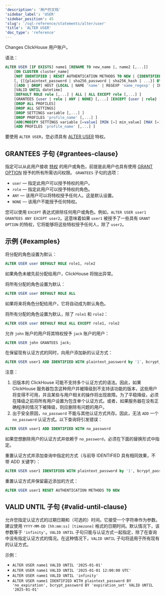 ```yaml
---
'description': '用户的文档'
'sidebar_label': 'USER'
'sidebar_position': 45
'slug': '/sql-reference/statements/alter/user'
'title': 'ALTER USER'
'doc_type': 'reference'
---
```


Changes ClickHouse 用户账户。

语法：

```sql
ALTER USER [IF EXISTS] name1 [RENAME TO new_name |, name2 [,...]] 
    [ON CLUSTER cluster_name]
    [NOT IDENTIFIED | RESET AUTHENTICATION METHODS TO NEW | {IDENTIFIED | ADD IDENTIFIED} {[WITH {plaintext_password | sha256_password | sha256_hash | double_sha1_password | double_sha1_hash}] BY {'password' | 'hash'}} | WITH NO_PASSWORD | {WITH ldap SERVER 'server_name'} | {WITH kerberos [REALM 'realm']} | {WITH ssl_certificate CN 'common_name' | SAN 'TYPE:subject_alt_name'} | {WITH ssh_key BY KEY 'public_key' TYPE 'ssh-rsa|...'} | {WITH http SERVER 'server_name' [SCHEME 'Basic']} [VALID UNTIL datetime]
    [, {[{plaintext_password | sha256_password | sha256_hash | ...}] BY {'password' | 'hash'}} | {ldap SERVER 'server_name'} | {...} | ... [,...]]]
    [[ADD | DROP] HOST {LOCAL | NAME 'name' | REGEXP 'name_regexp' | IP 'address' | LIKE 'pattern'} [,...] | ANY | NONE]
    [VALID UNTIL datetime]
    [DEFAULT ROLE role [,...] | ALL | ALL EXCEPT role [,...] ]
    [GRANTEES {user | role | ANY | NONE} [,...] [EXCEPT {user | role} [,...]]]
    [DROP ALL PROFILES]
    [DROP ALL SETTINGS]
    [DROP SETTINGS variable [,...] ]
    [DROP PROFILES 'profile_name' [,...] ]
    [ADD|MODIFY SETTINGS variable [=value] [MIN [=] min_value] [MAX [=] max_value] [READONLY|WRITABLE|CONST|CHANGEABLE_IN_READONLY] [,...] ]
    [ADD PROFILES 'profile_name' [,...] ]
```

要使用 `ALTER USER`，您必须具有 [ALTER USER](../../../sql-reference/statements/grant.md#access-management) 特权。

## GRANTEES 子句 {#grantees-clause}

指定可以从此用户接收 [特权](../../../sql-reference/statements/grant.md#privileges) 的用户或角色，前提是此用户也具有使用 [GRANT OPTION](../../../sql-reference/statements/grant.md#granting-privilege-syntax) 授予的所有所需访问权限。 `GRANTEES` 子句的选项：

- `user` — 指定此用户可以授予特权的用户。
- `role` — 指定此用户可以授予特权的角色。
- `ANY` — 该用户可以将特权授予任何人。这是默认设置。
- `NONE` — 该用户不能授予任何特权。

您可以使用 `EXCEPT` 表达式排除任何用户或角色。例如，`ALTER USER user1 GRANTEES ANY EXCEPT user2`。这意味着如果 `user1` 被授予了一些具有 `GRANT OPTION` 的特权，它将能够将这些特权授予任何人，除了 `user2`。

## 示例 {#examples}

将分配的角色设置为默认：

```sql
ALTER USER user DEFAULT ROLE role1, role2
```

如果角色未被先前分配给用户，ClickHouse 将抛出异常。

将所有分配的角色设置为默认：

```sql
ALTER USER user DEFAULT ROLE ALL
```

如果将来将角色分配给用户，它将自动成为默认角色。

将所有分配的角色设置为默认，除了 `role1` 和 `role2`：

```sql
ALTER USER user DEFAULT ROLE ALL EXCEPT role1, role2
```

允许 `john` 账户的用户将其特权授予 `jack` 账户的用户：

```sql
ALTER USER john GRANTEES jack;
```

在保留现有认证方式的同时，向用户添加新的认证方式：

```sql
ALTER USER user1 ADD IDENTIFIED WITH plaintext_password by '1', bcrypt_password by '2', plaintext_password by '3'
```

注意：
1. 旧版本的 ClickHouse 可能不支持多个认证方式的语法。因此，如果 ClickHouse 服务器包含这种用户并被降级到不支持该功能的版本，这些用户将变得不可用，并且某些与用户相关的操作将出现故障。为了平稳降级，必须在降级之前将所有用户设置为包含单个认证方式。或者，如果服务器在没有正确程序的情况下被降级，则应删除有问题的用户。
2. 出于安全原因，`no_password` 不能与其他认证方式共存。因此，无法 `ADD` 一个 `no_password` 认证方式。以下查询将引发错误：

```sql
ALTER USER user1 ADD IDENTIFIED WITH no_password
```

如果您想删除用户的认证方式并依赖于 `no_password`，必须在下面的替换形式中指定。

重置认证方式并添加查询中指定的方式（与前导 IDENTIFIED 具有相同效果，不带 ADD 关键字）：

```sql
ALTER USER user1 IDENTIFIED WITH plaintext_password by '1', bcrypt_password by '2', plaintext_password by '3'
```

重置认证方式并保留最近添加的方式：
```sql
ALTER USER user1 RESET AUTHENTICATION METHODS TO NEW
```

## VALID UNTIL 子句 {#valid-until-clause}

允许您指定认证方式的过期日期和（可选的）时间。它接受一个字符串作为参数。建议使用 `YYYY-MM-DD [hh:mm:ss] [timezone]` 格式的日期时间。默认情况下，该参数等于 `'infinity'`。`VALID UNTIL` 子句只能与认证方式一起指定，除了在查询中没有指定认证方式的情况。在这种情况下，`VALID UNTIL` 子句将适用于所有现有的认证方式。

示例：

- `ALTER USER name1 VALID UNTIL '2025-01-01'`
- `ALTER USER name1 VALID UNTIL '2025-01-01 12:00:00 UTC'`
- `ALTER USER name1 VALID UNTIL 'infinity'`
- `ALTER USER name1 IDENTIFIED WITH plaintext_password BY 'no_expiration', bcrypt_password BY 'expiration_set' VALID UNTIL '2025-01-01'`
